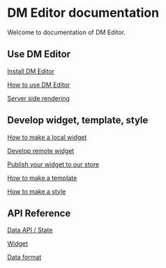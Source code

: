 # DM Editor documentation

Welcome to documentation of DM Editor.


Use DM Editor
-------
[Install DM Editor](./)

[How to use DM Editor](./)

[Server side rendering](./)

Develop widget, template, style
-------
[How to make a local widget](./tutorial/how-to-make-widget.md)

[Develop remote widget](./)

[Publish your widget to our store](./)

[How to make a template](./)

[How to make a style](./)


API Reference
--------

[Data API / State](./reference/state.md)

[Widget](./reference/widget.md)

[Data format](./)
